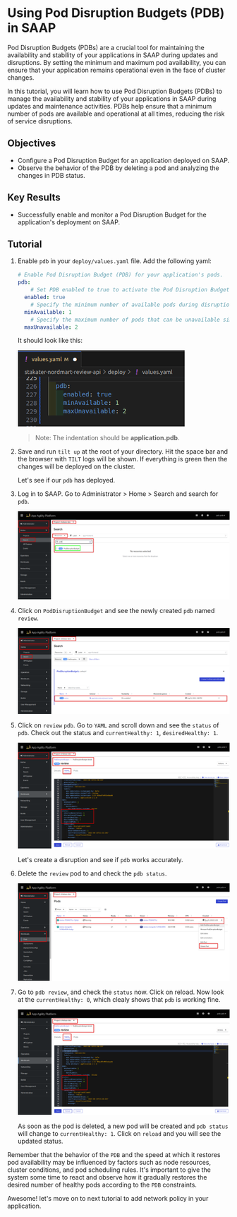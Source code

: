 # Using Pod Disruption Budgets (PDB) in SAAP

Pod Disruption Budgets (PDBs) are a crucial tool for maintaining the availability and stability of your applications in SAAP during updates and disruptions. By setting the minimum and maximum pod availability, you can ensure that your application remains operational even in the face of cluster changes.

In this tutorial, you will learn how to use Pod Disruption Budgets (PDBs) to manage the availability and stability of your applications in SAAP during updates and maintenance activities. PDBs help ensure that a minimum number of pods are available and operational at all times, reducing the risk of service disruptions.

## Objectives

- Configure a Pod Disruption Budget for an application deployed on SAAP.
- Observe the behavior of the PDB by deleting a pod and analyzing the changes in PDB status.

## Key Results

- Successfully enable and monitor a Pod Disruption Budget for the application's deployment on SAAP.

## Tutorial

1. Enable `pdb` in your `deploy/values.yaml` file. Add the following yaml:

    ```yaml
    # Enable Pod Disruption Budget (PDB) for your application's pods.
    pdb:
        # Set PDB enabled to true to activate the Pod Disruption Budget.
      enabled: true
        # Specify the minimum number of available pods during disruptions. In this case, ensure at least 1 pod is available at all times.
      minAvailable: 1
        # Specify the maximum number of pods that can be unavailable simultaneously. During disruptions, allow up to 2 pods to be unavailable.
      maxUnavailable: 2
    ```

    It should look like this:

    ![pdb values](images/pdb-values.png)

    > Note: The indentation should be **application.pdb**.

1. Save and run `tilt up` at the root of your directory. Hit the space bar and the browser with `TILT` logs will be shown. If everything is green then the changes will be deployed on the cluster.

    Let's see if our `pdb` has deployed.

1. Log in to SAAP. Go to Administrator > Home > Search and search for `pdb`.

    ![pdb search](images/search-pdb.png)

1. Click on `PodDisruptionBudget` and see the newly created `pdb` named `review`.

    ![review-pdb](images/review-pdb.png)

1. Click on `review` `pdb`. Go to `YAML` and scroll down and see the `status` of `pdb`. Check out the status and `currentHealthy: 1`, `desiredHealthy: 1`.

    ![review pdb yaml](images/review-pdb-yaml.png)

    Let's create a disruption and see if `pdb` works accurately.

1. Delete the `review` pod to and check the `pdb status`.

    ![delete review pod](images/delete-pod.png)

1. Go to `pdb review`, and check the `status` now. Click on reload. Now look at the `currentHealthy: 0`, which clealy shows that `pdb` is working fine.

    ![new status pdb](images/new-status-pdb.png)

    As soon as the pod is deleted, a new pod will be created and `pdb status` will change to `currentHealthy: 1`. Click on `reload` and you will see the updated status.

Remember that the behavior of the `PDB` and the speed at which it restores pod availability may be influenced by factors such as node resources, cluster conditions, and pod scheduling rules. It's important to give the system some time to react and observe how it gradually restores the desired number of healthy pods according to the `PDB` constraints.

Awesome! let's move on to next tutorial to add network policy in your application.

